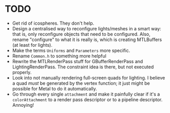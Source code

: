 # TODO

- Get rid of icospheres. They don't help.
- Design a centralised way to reconfigure lights/meshes in a smart way: that is, only reconfigure objects that need to be configured. Also, rename "configure" to what it is really is, which is creating MTLBuffers (at least for lights).
- Make the terms `Uniforms` and `Parameters` more specific.
- Rename `Common.h` to something more helpful 
- Rewrite the MTLRenderPass stuff for GBufferRenderPass and LightingRenderPass. The constraint idea is there, but not executed properly.
- Look into not manually rendering full-screen quads for lighting. I believe a quad _must_ be generated by the vertex function; it just might be possible for Metal to do it automatically.
- Go through every single `attachment` and make it painfully clear if it's a `colorAttachment` to a render pass descriptor or to a pipeline descriptor. Annoying!
